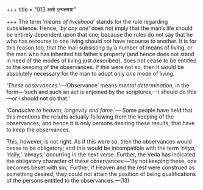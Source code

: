 +++
title = "013 अतो ऽन्यतमया"

+++
The term ‘*means of livelihood*’ stands for the rule regarding
subsistence. Hence, ‘*by any one*’ does not imply that the man’s life
should be entirely dependent upon that one; because the rules do not say
that he who has recourse to one living should not have recourse to
another. It is for this reason,too, that the mail subsisting by a number
of means of living, or the man who has inherited his father’s property
(and hence does not stand in need of the modes of living just
described), does not cease to be entitled to the keeping of the
observances. If this were not so, then it would be absolutely necessary
for the man to adopt only *one* mode of living.

‘*These observances*.’—‘Observance’ means *mental determination*, in the
form—‘such and such an act is enjoined by the scriptures,—I should do
this—or I should not do that.’

‘*Conducive to heaven, longevity and fame*.’— Some people have held that
this mentions the results actually following from the keeping of the
observances; and hence it is only persons desiring these results, that
have to keep the observances.

This, however, is not right. As if this were so, then the observances
would cease to be obligatory; and this would be incompatible with the
term ‘*nitya*,’ ‘daily,’ ‘always,’ occurring in the next verse. Further,
the Veda has indicated the obligatory character of these
observances:—‘By not keeping these, one becomes beset with sin,’
Further, if Heaven and the rest were construed as something desired,
they could not attain the position of being qualifications of the
persons entitled to the observances.—(13)


